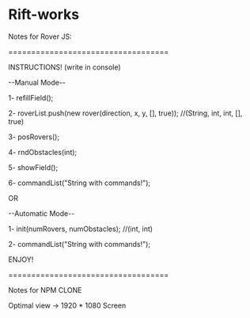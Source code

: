 # Rift-works

Notes for Rover JS:

===================================

INSTRUCTIONS! (write in console)

--Manual Mode--

1- refillField();

2- roverList.push(new rover(direction, x, y, [], true)); //(String, int, int, [], true)

3- posRovers();

4- rndObstacles(int);

5- showField();

6- commandList("String with commands!");
  
OR

--Automatic Mode--

1- init(numRovers, numObstacles); //(int, int)

2- commandList("String with commands!");

ENJOY!

===================================

Notes for NPM CLONE

Optimal view -> 1920 * 1080 Screen
